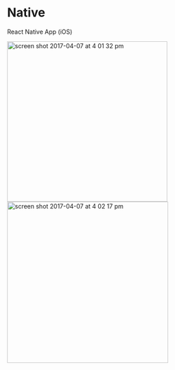 # Native
React Native App (iOS)


<img width="373" alt="screen shot 2017-04-07 at 4 01 32 pm" src="https://cloud.githubusercontent.com/assets/22905837/24822677/ca38ec92-1bab-11e7-8a59-86d5e8931ddb.png">
<img width="375" alt="screen shot 2017-04-07 at 4 02 17 pm" src="https://cloud.githubusercontent.com/assets/22905837/24822678/ca47bcfe-1bab-11e7-919a-661bd7ad17b9.png">
